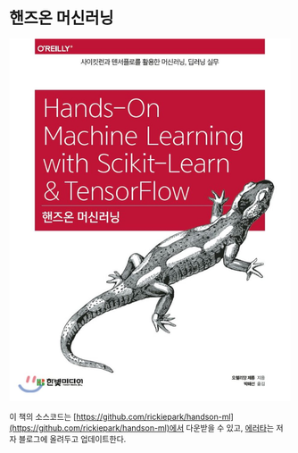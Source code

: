# 핸즈온 머신러닝

![책 표지](images/Handson-ML-kor-cover.jpg)

이 책의 소스코드는 [https://github.com/rickiepark/handson-ml](https://github.com/rickiepark/handson-ml)에서 다운받을 수 있고, [에러타](https://tensorflow.blog/핸즈온-머신러닝/)는 저자 블로그에 올려두고 업데이트한다.
